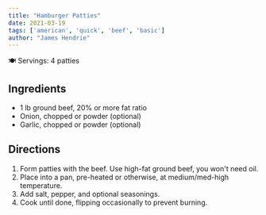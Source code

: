 ```yaml
---
title: "Hamburger Patties"
date: 2021-03-19
tags: ['american', 'quick', 'beef', 'basic']
author: "James Hendrie"
---
```


🍽️ Servings: 4 patties

## Ingredients

-	1 lb ground beef, 20% or more fat ratio
-	Onion, chopped or powder (optional)
-	Garlic, chopped or powder (optional)

## Directions

1.	Form patties with the beef.  Use high-fat ground beef, you won't need oil.
2.	Place into a pan, pre-heated or otherwise, at medium/med-high temperature.
3.  Add salt, pepper, and optional seasonings.
4.	Cook until done, flipping occasionally to prevent burning.
